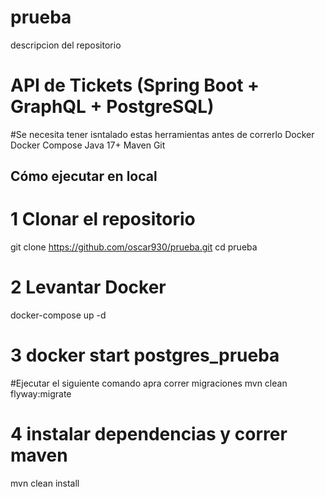 # prueba
descripcion del repositorio

# API de Tickets (Spring Boot + GraphQL + PostgreSQL)

#Se necesita tener isntalado estas herramientas antes de correrlo
Docker
Docker Compose
Java 17+
Maven
Git

##  Cómo ejecutar en local

# 1 Clonar el repositorio

git clone https://github.com/oscar930/prueba.git
cd prueba


# 2 Levantar Docker
docker-compose up -d

# 3 docker start postgres_prueba

#Ejecutar el siguiente comando apra correr migraciones 
mvn clean flyway:migrate

# 4 instalar dependencias y correr maven
mvn clean install